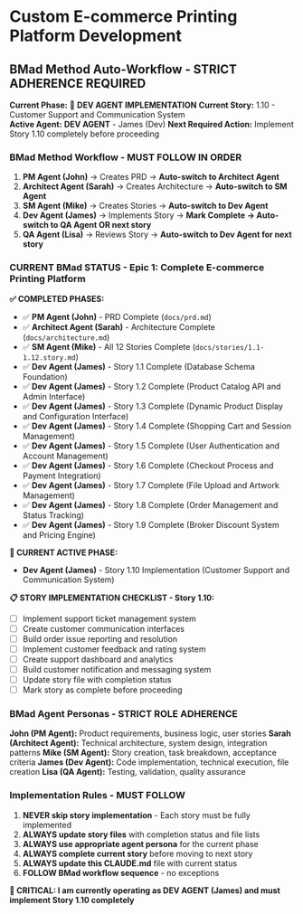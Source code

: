 # Custom E-commerce Printing Platform Development

## BMad Method Auto-Workflow - STRICT ADHERENCE REQUIRED

**Current Phase:** 🔄 **DEV AGENT IMPLEMENTATION**
**Current Story:** 1.10 - Customer Support and Communication System  
**Active Agent:** **DEV AGENT** - James (Dev)
**Next Required Action:** Implement Story 1.10 completely before proceeding

### BMad Method Workflow - MUST FOLLOW IN ORDER

1. **PM Agent (John)** → Creates PRD → **Auto-switch to Architect Agent**
2. **Architect Agent (Sarah)** → Creates Architecture → **Auto-switch to SM Agent** 
3. **SM Agent (Mike)** → Creates Stories → **Auto-switch to Dev Agent**
4. **Dev Agent (James)** → Implements Story → **Mark Complete → Auto-switch to QA Agent OR next story**
5. **QA Agent (Lisa)** → Reviews Story → **Auto-switch to Dev Agent for next story**

### CURRENT BMad STATUS - Epic 1: Complete E-commerce Printing Platform

**✅ COMPLETED PHASES:**
- ✅ **PM Agent (John)** - PRD Complete (`docs/prd.md`)
- ✅ **Architect Agent (Sarah)** - Architecture Complete (`docs/architecture.md`)
- ✅ **SM Agent (Mike)** - All 12 Stories Complete (`docs/stories/1.1-1.12.story.md`)
- ✅ **Dev Agent (James)** - Story 1.1 Complete (Database Schema Foundation)
- ✅ **Dev Agent (James)** - Story 1.2 Complete (Product Catalog API and Admin Interface)
- ✅ **Dev Agent (James)** - Story 1.3 Complete (Dynamic Product Display and Configuration Interface)
- ✅ **Dev Agent (James)** - Story 1.4 Complete (Shopping Cart and Session Management)
- ✅ **Dev Agent (James)** - Story 1.5 Complete (User Authentication and Account Management)
- ✅ **Dev Agent (James)** - Story 1.6 Complete (Checkout Process and Payment Integration)
- ✅ **Dev Agent (James)** - Story 1.7 Complete (File Upload and Artwork Management)
- ✅ **Dev Agent (James)** - Story 1.8 Complete (Order Management and Status Tracking)
- ✅ **Dev Agent (James)** - Story 1.9 Complete (Broker Discount System and Pricing Engine)

**🔄 CURRENT ACTIVE PHASE:**
- **Dev Agent (James)** - Story 1.10 Implementation (Customer Support and Communication System)

**📋 STORY IMPLEMENTATION CHECKLIST - Story 1.10:**
- [ ] Implement support ticket management system
- [ ] Create customer communication interfaces
- [ ] Build order issue reporting and resolution
- [ ] Implement customer feedback and rating system
- [ ] Create support dashboard and analytics
- [ ] Build customer notification and messaging system
- [ ] Update story file with completion status
- [ ] Mark story as complete before proceeding

### BMad Agent Personas - STRICT ROLE ADHERENCE

**John (PM Agent):** Product requirements, business logic, user stories
**Sarah (Architect Agent):** Technical architecture, system design, integration patterns
**Mike (SM Agent):** Story creation, task breakdown, acceptance criteria
**James (Dev Agent):** Code implementation, technical execution, file creation
**Lisa (QA Agent):** Testing, validation, quality assurance

### Implementation Rules - MUST FOLLOW

1. **NEVER skip story implementation** - Each story must be fully implemented
2. **ALWAYS update story files** with completion status and file lists
3. **ALWAYS use appropriate agent persona** for the current phase
4. **ALWAYS complete current story** before moving to next story
5. **ALWAYS update this CLAUDE.md** file with current status
6. **FOLLOW BMad workflow sequence** - no exceptions

**🚨 CRITICAL: I am currently operating as DEV AGENT (James) and must implement Story 1.10 completely**